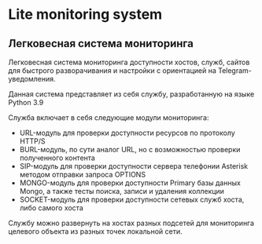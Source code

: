 # Lite monitoring system

## Легковесная система мониторинга

Легковесная система мониторинга доступности хостов, служб, сайтов для быстрого разворачивания и настройки с ориентацией на Telegram-уведомления.

Данная система представляет из себя службу, разработанную на языке Python 3.9

Служба включает в себя следующие модули мониторинга:
- URL-модуль для проверки доступности ресурсов по протоколу HTTP/S
- BURL-модуль, по сути аналог URL, но с возможностью проверки полученного контента
- SIP-модуль для проверки доступности сервера телефонии Asterisk методом отправки запроса OPTIONS
- MONGO-модуль для проверки доступности Primary базы данных Mongo, а также тесты поиска, записи и удаления коллекции
- SOCKET-модуль для проверки доступности сетевых служб хоста, либо самого хоста

Службу можно развернуть на хостах разных подсетей для мониторинга целевого объекта из разных точек локальной сети.
